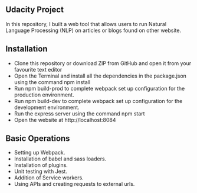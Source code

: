 ## Udacity Project
In this repository, I built a web tool that allows users to run Natural Language Processing (NLP) on articles or blogs found on other website.

## Installation
- Clone this repository or download ZIP from GitHub and open it from your favourite text editor
- Open the Terminal and install all the dependencies in the package.json using the command npm install
- Run npm build-prod to complete webpack set up configuration for the production environment.
- Run npm build-dev to complete webpack set up configuration for the development environment.
- Run the express server using the command npm start
- Open the website at http://localhost:8084

## Basic Operations
- Setting up Webpack.
- Installation of babel and sass loaders.
- Installation of plugins.
- Unit testing with Jest.
- Addition of Service workers.
- Using APIs and creating requests to external urls.

